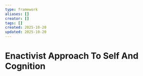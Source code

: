 ```yaml
---
type: framework
aliases: []
creator: []
tags: []
created: 2025-10-20
updated: 2025-10-20
---
```


# Enactivist Approach To Self And Cognition


